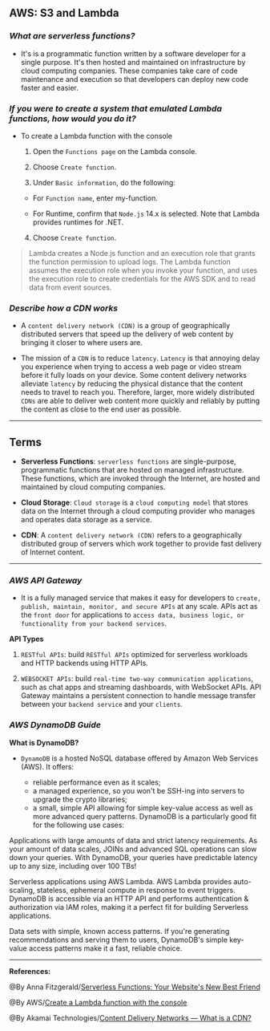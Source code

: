 ## **AWS: S3 and Lambda**

### ***What are serverless functions?***

-  It's is a programmatic function written by a software developer for a single purpose. It's then hosted and maintained on infrastructure by cloud computing companies. These companies take care of code maintenance and execution so that developers can deploy new code faster and easier.

### ***If you were to create a system that emulated Lambda functions, how would you do it?***

- To create a Lambda function with the console

   1. Open the `Functions page` on the Lambda console.

   2. Choose `Create function`.

   3. Under `Basic information`, do the following:

     - For `Function name`, enter my-function.

     - For Runtime, confirm that `Node.js` 14.x is selected. Note that Lambda provides runtimes for .NET.

   4. Choose `Create function`.


>Lambda creates a Node.js function and an execution role that grants the function permission to upload logs. The Lambda function assumes the execution role when you invoke your function, and uses the execution role to create credentials for the AWS SDK and to read data from event sources.

### ***Describe how a CDN works***

- A `content delivery network (CDN)` is a group of geographically distributed servers that speed up the delivery of web content by bringing it closer to where users are.

- The mission of a `CDN` is to reduce `latency`. `Latency` is that annoying delay you experience when trying to access a web page or video stream before it fully loads on your device. Some content delivery networks alleviate `latency` by reducing the physical distance that the content needs to travel to reach you. Therefore, larger, more widely distributed `CDNs` are able to deliver web content more quickly and reliably by putting the content as close to the end user as possible.


-----------------------------------------------


## **Terms**

- **Serverless Functions**:  `serverless functions` are single-purpose, programmatic functions that are hosted on managed infrastructure. These functions, which are invoked through the Internet, are hosted and maintained by cloud computing companies. 

- **Cloud Storage**: `Cloud storage` is a `cloud computing model` that stores data on the Internet through a cloud computing provider who manages and operates data storage as a service. 

- **CDN**: A `content delivery network (CDN)` refers to a geographically distributed group of servers which work together to provide fast delivery of Internet content.


-----------------------------------------------

### ***AWS API Gateway***

- It is a fully managed service that makes it easy for developers to `create, publish, maintain, monitor, and secure APIs` at any scale. APIs act as the `front door` for applications to `access data, business logic, or functionality from your backend services`. 

**API Types**

1. `RESTful APIs`: build `RESTful APIs` optimized for serverless workloads and HTTP backends using HTTP APIs. 

2. `WEBSOCKET APIs`: build `real-time two-way communication applications`, such as chat apps and streaming dashboards, with WebSocket APIs. API Gateway maintains a persistent connection to handle message transfer between your `backend service` and your `clients`.


### ***AWS DynamoDB Guide***


**What is DynamoDB?**

- `DynamoDB` is a hosted NoSQL database offered by Amazon Web Services (AWS). It offers:

   - reliable performance even as it scales;
   - a managed experience, so you won't be SSH-ing into servers to upgrade the crypto libraries;
   - a small, simple API allowing for simple key-value access as well as more advanced query patterns.
DynamoDB is a particularly good fit for the following use cases:

Applications with large amounts of data and strict latency requirements. As your amount of data scales, JOINs and advanced SQL operations can slow down your queries. With DynamoDB, your queries have predictable latency up to any size, including over 100 TBs!

Serverless applications using AWS Lambda. AWS Lambda provides auto-scaling, stateless, ephemeral compute in response to event triggers. DynamoDB is accessible via an HTTP API and performs authentication & authorization via IAM roles, making it a perfect fit for building Serverless applications.

Data sets with simple, known access patterns. If you're generating recommendations and serving them to users, DynamoDB's simple key-value access patterns make it a fast, reliable choice.

-------------------------------------------------------------



**References:**

@By Anna Fitzgerald/[Serverless Functions: Your Website's New Best Friend](https://blog.hubspot.com/website/serverless-functions) 

@By AWS/[Create a Lambda function with the console](https://docs.aws.amazon.com/lambda/latest/dg/getting-started-create-function.html)

@By Akamai Technologies/[Content Delivery Networks — What is a CDN?](https://www.akamai.com/our-thinking/cdn/what-is-a-cdn)
